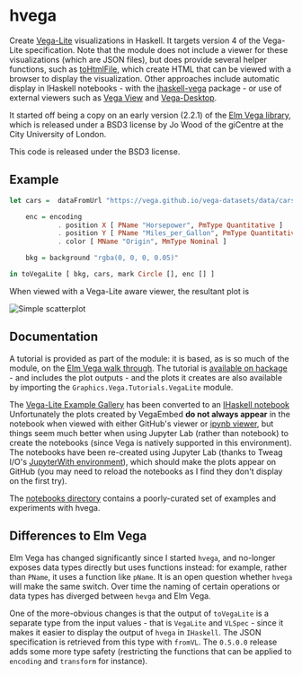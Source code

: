 # hvega

Create [Vega-Lite](https://vega.github.io/vega-lite/) visualizations in
Haskell. It targets version 4 of the Vega-Lite specification. Note that
the module does not include a viewer for these visualizations (which are
JSON files), but does provide several helper functions, such as
[toHtmlFile](https://hackage.haskell.org/package/hvega/docs/Graphics-Vega-VegaLite.html#v:toHtmlFile),
which create HTML that can be viewed
with a browser to display the visualization. Other approaches include
automatic display in IHaskell notebooks - with the
[ihaskell-vega](https://hackage.haskell.org/package/ihaskell-hvega)
package - or use of external viewers such as
[Vega View](https://hackage.haskell.org/package/vega-view) and
[Vega-Desktop](https://github.com/vega/vega-desktop).

It started off being a copy on an early version (2.2.1) of the
[Elm Vega library](http://package.elm-lang.org/packages/gicentre/elm-vega/2.2.1/VegaLite),
which is released under a BSD3 license by Jo Wood of the giCentre at the
City University of London.

This code is released under the BSD3 license.

## Example

```Haskell
let cars =  dataFromUrl "https://vega.github.io/vega-datasets/data/cars.json" []

    enc = encoding
            . position X [ PName "Horsepower", PmType Quantitative ]
            . position Y [ PName "Miles_per_Gallon", PmType Quantitative ]
            . color [ MName "Origin", MmType Nominal ]

    bkg = background "rgba(0, 0, 0, 0.05)"

in toVegaLite [ bkg, cars, mark Circle [], enc [] ]
```

When viewed with a Vega-Lite aware viewer, the resultant plot is

![Simple scatterplot](https://raw.githubusercontent.com/DougBurke/hvega/master/hvega/images/intro.png "Simple scatterplot")

## Documentation

A tutorial is provided as part of the module: it is based, as is
so much of the module, on the
[Elm Vega walk through](https://github.com/gicentre/elm-vegalite/tree/master/docs/walkthrough).
The tutorial
is [available on hackage](https://hackage.haskell.org/package/hvega/docs/Graphics-Vega-Tutorials-VegaLite.html) - and includes the plot outputs -
and the plots it creates are also available by importing the
`Graphics.Vega.Tutorials.VegaLite` module.

The
[Vega-Lite Example Gallery](https://vega.github.io/vega-lite/examples/) has
been converted to an
[IHaskell notebook](https://github.com/DougBurke/hvega/blob/master/notebooks/VegaLiteGallery.ipynb)
Unfortunately the plots created by VegaEmbed **do not always appear**
in the notebook when viewed with either GitHub's viewer or
[ipynb viewer](http://nbviewer.jupyter.org/github/DougBurke/hvega/blob/master/notebooks/VegaLiteGallery.ipynb),
but things seem much better when using Jupyter Lab (rather than
notebook) to create the notebooks (since Vega is natively
supported in this environment). The notebooks have been re-created
using Jupyter Lab (thanks to Tweag I/O's
[JupyterWith environment](https://www.tweag.io/posts/2019-02-28-jupyter-with.html)), which should make the plots appear on GitHub (you may need
to reload the notebooks as I find they don't display on the
first try).

The [notebooks directory](https://github.com/DougBurke/hvega/tree/master/notebooks)
contains a poorly-curated set of examples and experiments with hvega.

## Differences to Elm Vega

Elm Vega has changed significantly since I started `hvega`, and no-longer
exposes data types directly but uses functions instead: for example,
rather than `PName`, it uses a function like `pName`. It is an open
question whether `hvega` will make the same switch. Over time
the naming of certain operations or data types has diverged between
`hevga` and Elm Vega.

One of the more-obvious changes is that the output of `toVegaLite`
is a separate type from the input values - that is `VegaLite`
and `VLSpec` - since it makes it easier to display the output of
`hvega` in `IHaskell`. The JSON specification is retrieved from
this type with `fromVL`. The `0.5.0.0` release adds some more
type safety (restricting the functions that can be applied
to `encoding` and `transform` for instance).
